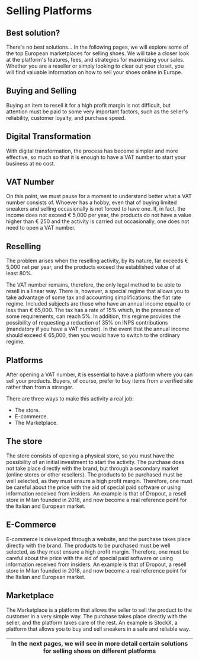 # Selling Platforms

## Best solution?
There's no best solutions...
In the following pages, we will explore some of the top European marketplaces for selling shoes. We will take a closer look at the platform's features, fees, and strategies for maximizing your sales. Whether you are a reseller or simply looking to clear out your closet, you will find valuable information on how to sell your shoes online in Europe.

## Buying and Selling
Buying an item to resell it for a high profit margin is not difficult, but attention must be paid to some very important factors, such as the seller's reliability, customer loyalty, and purchase speed.

## Digital Transformation
With digital transformation, the process has become simpler and more effective, so much so that it is enough to have a VAT number to start your business at no cost.

## VAT Number
On this point, we must pause for a moment to understand better what a VAT number consists of. Whoever has a hobby, even that of buying limited sneakers and selling occasionally is not forced to have one. If, in fact, the income does not exceed € 5,000 per year, the products do not have a value higher than € 250 and the activity is carried out occasionally, one does not need to open a VAT number.

## Reselling
The problem arises when the reselling activity, by its nature, far exceeds € 5,000 net per year, and the products exceed the established value of at least 80%.

The VAT number remains, therefore, the only legal method to be able to resell in a linear way. There is, however, a special regime that allows you to take advantage of some tax and accounting simplifications: the flat rate regime. Included subjects are those who have an annual income equal to or less than € 65,000. The tax has a rate of 15% which, in the presence of some requirements, can reach 5%. In addition, this regime provides the possibility of requesting a reduction of 35% on INPS contributions (mandatory if you have a VAT number). In the event that the annual income should exceed € 65,000, then you would have to switch to the ordinary regime.

## Platforms
After opening a VAT number, it is essential to have a platform where you can sell your products. Buyers, of course, prefer to buy items from a verified site rather than from a stranger.

There are three ways to make this activity a real job:
- The store.
- E-commerce.
- The Marketplace.

## The store
The store consists of opening a physical store, so you must have the possibility of an initial investment to start the activity.
The purchase does not take place directly with the brand, but through a secondary market (online stores or other resellers).
The products to be purchased must be well selected, as they must ensure a high profit margin. Therefore, one must be careful about the price with the aid of special paid software or using information received from insiders.
An example is that of Dropout, a resell store in Milan founded in 2018, and now become a real reference point for the Italian and European market.

## E-Commerce
E-commerce is developed through a website, and the purchase takes place directly with the brand.
The products to be purchased must be well selected, as they must ensure a high profit margin. Therefore, one must be careful about the price with the aid of special paid software or using information received from insiders.
An example is that of Dropout, a resell store in Milan founded in 2018, and now become a real reference point for the Italian and European market.

## Marketplace
The Marketplace is a platform that allows the seller to sell the product to the customer in a very simple way.
The purchase takes place directly with the seller, and the platform takes care of the rest.
An example is StockX, a platform that allows you to buy and sell sneakers in a safe and reliable way.

| In the next pages, we will see in more detail certain solutions for selling shoes on different platforms |
| --- |
